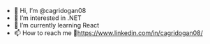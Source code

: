 - 👋 Hi, I’m @cagridogan08
- 👀 I’m interested in .NET
- 🌱 I’m currently learning React
- 📫 How to reach me 🔗https://www.linkedin.com/in/cagridogan08/

<!---
cagridogan08/cagridogan08 is a ✨ special ✨ repository because its `README.md` (this file) appears on your GitHub profile.
You can click the Preview link to take a look at your changes.
--->
